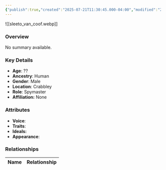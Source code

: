 ```yaml
---
{"publish":true,"created":"2025-07-21T11:30:45.000-04:00","modified":"2025-07-25T11:37:29.000-04:00","cssclasses":""}
---
```



![[sleeto_van_coof.webp]]

### Overview
No summary available.

### Key Details
- **Age**: ??
- **Ancestry**: Human
- **Gender**: Male
- **Location**: Crabbley
- **Role**: Spymaster
- **Affiliation:** None

### Attributes
- **Voice**: 
- **Traits**: 
- **Ideals:** 
- **Appearance**:

### Relationships

| Name  | Relationship |
| ----- | ------------ |
